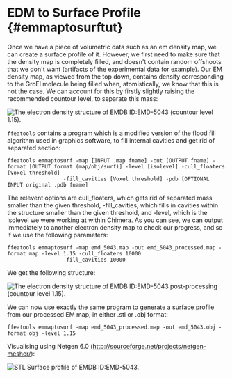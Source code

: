 EDM to Surface Profile {#emmaptosurftut}
=============================

Once we have a piece of volumetric data such as an em density map, we can create a surface profile of it. However, we first need to make sure that the density map is completely filled, and doesn't contain random offshoots that we don't want (artifacts of the experimental data for example). Our EM density map, as viewed from the top down, contains density corresponding to the GroEl molecule being filled when, atomistically, we know that this is not the case. We can account for this by firstly slightly raising the recommended countour level, to separate this mass:

![The electron density structure of EMDB ID:EMD-5043 (countour level 1.15).](emd5043_2.png "GroEL Electron Microscopy Structure")

`ffeatools` contains a program which is a modified version of the flood fill algorithm used in graphics software, to fill internal cavities and get rid of separated section:

	ffeatools emmaptosurf -map [INPUT .map fname] -out [OUTPUT fname] -format [OUTPUT format (map/obj/surf)] -level [isolevel] -cull_floaters [Voxel threshold] 
			          -fill_cavities [Voxel threshold] -pdb [OPTIONAL INPUT original .pdb fname]

The relevent options are cull_floaters, which gets rid of separated mass smaller than the given threshold, -fill_cavities, which fills in cavities within the structure smaller than the given threshold, and -level, which is the isolevel we were working at within Chimera. As you can see, we can output immediately to another electron density map to check our progress, and so if we use the following parameters:
	
	ffeatools emmaptosurf -map emd_5043.map -out emd_5043_processed.map -format map -level 1.15 -cull_floaters 10000 
			          -fill_cavities 10000

We get the following structure:

![The electron density structure of EMDB ID:EMD-5043 post-processing (countour level 1.15).](emd5043_processed_both.png "GroEL Electron Microscopy Structure")

We can now use exactly the same program to generate a surface profile from our processed EM map, in either .stl or .obj format:

	ffeatools emmaptosurf -map emd_5043_processed.map -out emd_5043.obj -format obj -level 1.15

Visualising using Netgen 6.0 (http://sourceforge.net/projects/netgen-mesher/):

![STL Surface profile of EMDB ID:EMD-5043.](emd5043_stl.jpg "GroEL Surface Profile")
	
